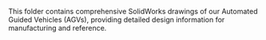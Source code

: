 This folder contains comprehensive SolidWorks drawings of our Automated Guided Vehicles (AGVs), providing detailed design information for manufacturing and reference.
